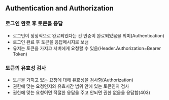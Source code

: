 ## Authentication and Authorization

### 로그인 완료 후 토큰을 응답
 - 로그인이 정상적으로 완료되었다는 건 인증이 완료되었음을 의미(Authentication)
 - 로그인 완료 후 토큰을 응답메시지로 보냄
 - 유저는 토큰을 가지고 서버에게 요청할 수 있음(Header.Authorization=Bearer Token)

### 토큰의 유효성 검사
 - 토큰을 가지고 있는 요청에 대해 유효성을 검사함(Authorization)
 - 권한에 맞는 요청인지와 유효시간 범위 안에 있는 토큰인지 검사
 - 권한에 맞는 요청이면 적절한 응답을 주고 안되면 권한 없음을 응답함(403)
